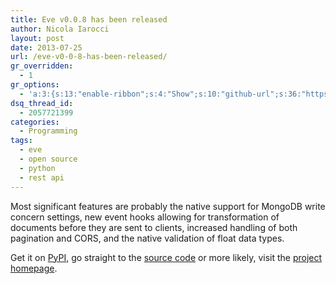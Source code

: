 ```yaml
---
title: Eve v0.0.8 has been released
author: Nicola Iarocci
layout: post
date: 2013-07-25
url: /eve-v0-0-8-has-been-released/
gr_overridden:
  - 1
gr_options:
  - 'a:3:{s:13:"enable-ribbon";s:4:"Show";s:10:"github-url";s:36:"https://github.com/nicolaiarocci/eve";s:11:"ribbon-type";i:5;}'
dsq_thread_id:
  - 2057721399
categories:
  - Programming
tags:
  - eve
  - open source
  - python
  - rest api
---
```

Most significant features are probably the native support for MongoDB write concern settings, new event hooks allowing for transformation of documents before they are sent to clients, increased handling of both pagination and CORS, and the native validation of float data types.

Get it on <a title="Eve 0.0.8" href="https://pypi.python.org/pypi?:action=display&name=Eve&version=0.0.8" target="_blank">PyPI</a>, go straight to the <a title="Eve on GitHub" href="https://github.com/nicolaiarocci/eve" target="_blank">source code</a> or more likely, visit the <a title="Eve REST API framework" href="http://python-eve.org" target="_blank">project homepage</a>.
